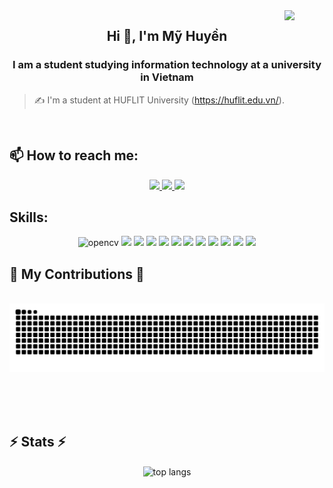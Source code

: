 
<!-- <img align="left" width="400" src="https://github.githubassets.com/images/modules/profile/profile-first-repo.svg" /> -->
<img align="right" width="64" src="https://scontent.fhan3-4.fna.fbcdn.net/v/t39.30808-6/423583625_1903206293429864_7587520031141149738_n.jpg?_nc_cat=106&ccb=1-7&_nc_sid=6ee11a&_nc_ohc=9CHEiZoAcFgQ7kNvgG42bMa&_nc_zt=23&_nc_ht=scontent.fhan3-4.fna&_nc_gid=A781fCQBcsAbYFNNP1PuRVx&oh=00_AYBqzHvUuqlI-DDF3BZvNA8wr6pBki6NFt70vxceenj2RQ&oe=671FC9D5" />
<!-- <img align="right" width="64" src="https://img.icons8.com/color/48/vietnam-circular.png" /> -->

<h2 align="center">Hi 👋, I'm Mỹ Huyền</h2>
<p align="center">
  <h3 align="center">I am a student studying information technology at a university in Vietnam </h3>
</p>

> ✍ I'm a student at HUFLIT University (https://huflit.edu.vn/).

<br />

 <h2> 📫 How to reach me: </h2> 

<p align="center">
  <a href="https://www.facebook.com/myhuyen.lam.102/" alt="Facebook">
    <img src="https://img.icons8.com/fluent/48/000000/facebook-new.png" target="_blank" />
  </a> 
  <a href="https://github.com/huyenlam1407" alt="Github">
    <img src="https://img.icons8.com/fluent/48/000000/github.png"/>
  </a>
  <a href="mailto:lammyhuyen140704@gmail.com" alt="Email">
    <img src="https://img.icons8.com/fluent/48/000000/mailing.png"/>
  </a>
</p>

 <h2>Skills:</h2> 
<p align="center">
  <img src="https://www.vectorlogo.zone/logos/opencv/opencv-icon.svg" alt="opencv" width="48" height="48"/> 
  <img src="https://img.icons8.com/color/48/000000/microsoft-sql-server.png"/>
  <img src="https://img.icons8.com/color/48/000000/mysql-logo.png"/>
  <img src="https://img.icons8.com/color/48/000000/mongodb.png"/>
  <img src="https://img.icons8.com/fluent/48/000000/matlab.png"/>
  <img src="https://img.icons8.com/color/48/000000/git.png"/>
  <img src="https://img.icons8.com/color/48/000000/github-2.png"/>
  <img src="https://img.icons8.com/color/48/000000/visual-studio-code-2019.png"/>
  <img src="https://img.icons8.com/color/48/null/visual-studio--v2.png"/>
  <img src="https://img.icons8.com/dusk/48/000000/anaconda.png"/>
  <img src="https://img.icons8.com/fluent/48/000000/spyder-ide.png"/>
  <img src="https://img.icons8.com/color/48/000000/trello.png"/>
</p>
 <h2>🐍 My Contributions 🐍</h2>
<div align="center">
 
  <br>
  <img alt="snake eating my contributions" src="https://raw.githubusercontent.com/salesp07/salesp07/output/github-contribution-grid-snake.svg" />
  
  <br/><br/><br/>
</div>
<h2 >⚡ Stats ⚡</h2>
<div align="center">
  <img width=500 align="center" src="https://github-readme-stats-salesp07.vercel.app/api/top-langs/?username=salesp07&hide=HTML&langs_count=8&layout=compact&theme=react&border_radius=10&size_weight=0.5&count_weight=0.5&exclude_repo=github-readme-stats" alt="top langs" />
</div>

